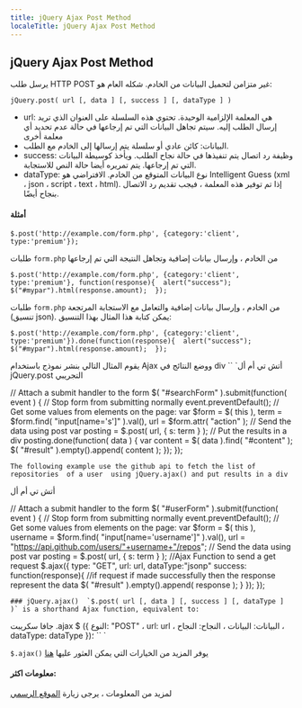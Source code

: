 ```yaml
---
title: jQuery Ajax Post Method
localeTitle: jQuery Ajax Post Method
---
```

## jQuery Ajax Post Method

يرسل طلب HTTP POST غير متزامن لتحميل البيانات من الخادم. شكله العام هو:

 `jQuery.post( url [, data ] [, success ] [, dataType ] ) 
` 

*   url: هي المعلمة الإلزامية الوحيدة. تحتوي هذه السلسلة على العنوان الذي تريد إرسال الطلب إليه. سيتم تجاهل البيانات التي تم إرجاعها في حالة عدم تحديد أي معلمة أخرى
*   البيانات: كائن عادي أو سلسلة يتم إرسالها إلى الخادم مع الطلب.
*   success: وظيفة رد اتصال يتم تنفيذها في حالة نجاح الطلب. ويأخذ كوسيطة البيانات التي تم إرجاعها. يتم تمريره أيضا حالة النص للاستجابة.
*   dataType: نوع البيانات المتوقع من الخادم. الافتراضي هو Intelligent Guess (xml ، json ، script ، text ، html). إذا تم توفير هذه المعلمة ، فيجب تقديم رد الاتصال بنجاح أيضًا.

#### أمثلة

 `$.post('http://example.com/form.php', {category:'client', type:'premium'}); 
` 

طلبات `form.php` من الخادم ، وإرسال بيانات إضافية وتجاهل النتيجة التي تم إرجاعها

 `$.post('http://example.com/form.php', {category:'client', type:'premium'}, function(response){ 
      alert("success"); 
      $("#mypar").html(response.amount); 
 }); 
` 

طلبات `form.php` من الخادم ، وإرسال بيانات إضافية والتعامل مع الاستجابة المرتجعة (تنسيق json). يمكن كتابة هذا المثال بهذا التنسيق:

 `$.post('http://example.com/form.php', {category:'client', type:'premium'}).done(function(response){ 
      alert("success"); 
      $("#mypar").html(response.amount); 
 }); 
` 

يقوم المثال التالي بنشر نموذج باستخدام Ajax ووضع النتائج في div \`\` \`أتش تي أم أل  jQuery.post التجريبي 

 

// Attach a submit handler to the form $( "#searchForm" ).submit(function( event ) { // Stop form from submitting normally event.preventDefault(); // Get some values from elements on the page: var $form = $( this ), term = $form.find( "input\[name='s'\]" ).val(), url = $form.attr( "action" ); // Send the data using post var posting = $.post( url, { s: term } ); // Put the results in a div posting.done(function( data ) { var content = $( data ).find( "#content" ); $( "#result" ).empty().append( content ); }); });

 `The following example use the github api to fetch the list of repositories  of a user  using jQuery.ajax() and put results in a div 
` 

أتش تي أم أل 

 

// Attach a submit handler to the form $( "#userForm" ).submit(function( event ) { // Stop form from submitting normally event.preventDefault(); // Get some values from elements on the page: var $form = $( this ), username = $form.find( "input\[name='username'\]" ).val(), url = "https://api.github.com/users/"+username+"/repos"; // Send the data using post var posting = $.post( url, { s: term } ); //Ajax Function to send a get request $.ajax({ type: "GET", url: url, dataType:"jsonp" success: function(response){ //if request if made successfully then the response represent the data $( "#result" ).empty().append( response ); } }); });

 ``### jQuery.ajax() 
 `$.post( url [, data ] [, success ] [, dataType ] )` is a shorthand Ajax function, equivalent to: 
`` 

جافا سكريبت .ajax $ ({ النوع: "POST" ، url: url ، البيانات: البيانات ، النجاح: النجاح ، dataType: dataType })؛ \`\` \`

`$.ajax()` يوفر المزيد من الخيارات التي يمكن العثور عليها [هنا](http://api.jquery.com/jquery.ajax/)

#### معلومات اكثر:

لمزيد من المعلومات ، يرجى زيارة [الموقع الرسمي](https://api.jquery.com/jquery.post/)
